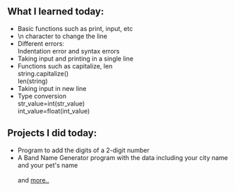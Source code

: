 ## What I learned today:  

- Basic functions such as print, input, etc  
- \n character to change the line  
- Different errors:   
    Indentation error and syntax errors  
- Taking input and printing in a single line  
- Functions such as capitalize, len  
    string.capitalize()  
    len(string)
- Taking input in new line  
- Type conversion  
    str_value=int(str_value)  
    int_value=float(int_value)  

## Projects I did today:
- Program to add the digits of a 2-digit number  
- A Band Name Generator program with the data including your city name and your pet's name  
&nbsp;  
and [more..](Day1)
